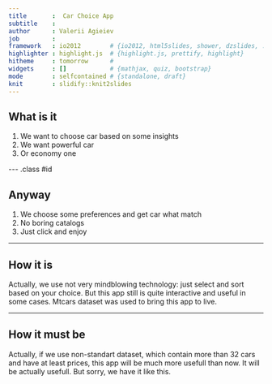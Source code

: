 ```yaml
---
title       :  Car Choice App
subtitle    : 
author      : Valerii Agieiev
job         : 
framework   : io2012        # {io2012, html5slides, shower, dzslides, ...}
highlighter : highlight.js  # {highlight.js, prettify, highlight}
hitheme     : tomorrow      # 
widgets     : []            # {mathjax, quiz, bootstrap}
mode        : selfcontained # {standalone, draft}
knit        : slidify::knit2slides
---
```


## What is it

1. We want to choose car based on some insights
2. We want powerful car
3. Or economy one

--- .class #id 

## Anyway

1. We choose some preferences and get car what match
2. No boring catalogs
3. Just click and enjoy

---

## How it is

Actually, we use not very mindblowing technology: just select and sort based on your choice.
But this app still is quite interactive and useful in some cases. 
Mtcars dataset was used to bring this app to live.

---

## How it must be

Actually, if we use non-standart dataset, which contain more than 32 cars and have at least prices, this app will be much more usefull than now. It will be actually usefull. But sorry, we have it like this.




